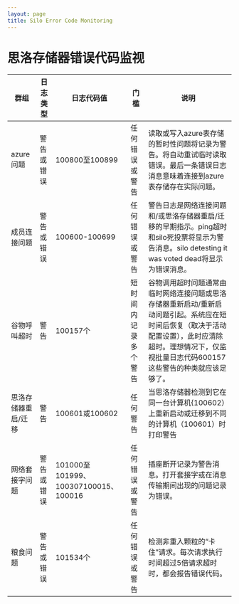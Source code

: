 ```yaml
---
layout: page
title: Silo Error Code Monitoring
---
```


# 思洛存储器错误代码监视

| 群组 | 日志类型 | 日志代码值 | 门槛 | 说明 |
| --- | ---- | ----- | --- | --- |
| azure问题 | 警告或错误 | 100800至100899 | 任何错误或警告 | 读取或写入azure表存储的暂时性问题将记录为警告。将自动重试临时读取错误。最后一条错误日志消息意味着连接到azure表存储存在实际问题。 |
| 成员连接问题 | 警告或错误 | 100600-100699 | 任何错误或警告 | 警告日志是网络连接问题和/或思洛存储器重启/迁移的早期指示。ping超时和silo死投票将显示为警告消息。silo detesting it was voted dead将显示为错误消息。 |
| 谷物呼叫超时 | 警告 | 100157个 | 短时间内记录多个警告 | 谷物调用超时问题通常由临时网络连接问题或思洛存储器重新启动/重新启动问题引起。系统应在短时间后恢复（取决于活动配置设置），此时应清除超时。理想情况下，仅监视批量日志代码600157这些警告的种类就应该足够了。 |
| 思洛存储器重启/迁移 | 警告 | 100601或100602 | 任何警告 | 当思洛存储器检测到它在同一台计算机{100602）上重新启动或迁移到不同的计算机（100601）时打印警告 |
| 网络套接字问题 | 警告或错误 | 101000至101999、100307100015、100016 | 任何错误或警告 | 插座断开记录为警告消息。打开套接字或在消息传输期间出现的问题记录为错误。 |
| 粮食问题 | 警告或错误 | 101534个 | 任何错误或警告 | 检测非重入颗粒的“卡住”请求。每次请求执行时间超过5倍请求超时时，都会报告错误代码。 |
